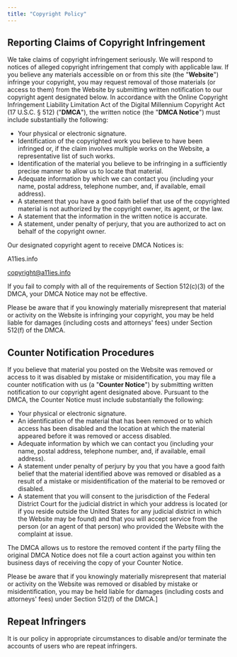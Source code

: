 ```yaml
---
title: "Copyright Policy"
---
```


## Reporting Claims of Copyright Infringement

We take claims of copyright infringement seriously. We will respond to notices of alleged copyright infringement that comply with applicable law. If you believe any materials accessible on or from this site (the "**Website**") infringe your copyright, you may request removal of those materials (or access to them) from the Website by submitting written notification to our copyright agent designated below. In accordance with the Online Copyright Infringement Liability Limitation Act of the Digital Millennium Copyright Act (17 U.S.C. § 512) ("**DMCA**"), the written notice (the "**DMCA Notice**") must include substantially the following:

- Your physical or electronic signature.
- Identification of the copyrighted work you believe to have been infringed or, if the claim involves multiple works on the Website, a representative list of such works.
- Identification of the material you believe to be infringing in a sufficiently precise manner to allow us to locate that material.
- Adequate information by which we can contact you (including your name, postal address, telephone number, and, if available, email address).
- A statement that you have a good faith belief that use of the copyrighted material is not authorized by the copyright owner, its agent, or the law.
- A statement that the information in the written notice is accurate.
- A statement, under penalty of perjury, that you are authorized to act on behalf of the copyright owner.

Our designated copyright agent to receive DMCA Notices is:

<!-- NAME -->

A11ies.info

<!-- PHYSICAL ADDRESS -->
<!-- PHONE NUMBER -->

[copyright@a11ies.info](mailto:copyright@a11ies.info)

If you fail to comply with all of the requirements of Section 512(c)(3) of the DMCA, your DMCA Notice may not be effective.

Please be aware that if you knowingly materially misrepresent that material or activity on the Website is infringing your copyright, you may be held liable for damages (including costs and attorneys' fees) under Section 512(f) of the DMCA.

## Counter Notification Procedures

If you believe that material you posted on the Website was removed or access to it was disabled by mistake or misidentification, you may file a counter notification with us (a "**Counter Notice**") by submitting written notification to our copyright agent designated above. Pursuant to the DMCA, the Counter Notice must include substantially the following:

- Your physical or electronic signature.
- An identification of the material that has been removed or to which access has been disabled and the location at which the material appeared before it was removed or access disabled.
- Adequate information by which we can contact you (including your name, postal address, telephone number, and, if available, email address).
- A statement under penalty of perjury by you that you have a good faith belief that the material identified above was removed or disabled as a result of a mistake or misidentification of the material to be removed or disabled.
- A statement that you will consent to the jurisdiction of the Federal District Court for the judicial district in which your address is located (or if you reside outside the United States for any judicial district in which the Website may be found) and that you will accept service from the person (or an agent of that person) who provided the Website with the complaint at issue.

The DMCA allows us to restore the removed content if the party filing the original DMCA Notice does not file a court action against you within ten business days of receiving the copy of your Counter Notice.

Please be aware that if you knowingly materially misrepresent that material or activity on the Website was removed or disabled by mistake or misidentification, you may be held liable for damages (including costs and attorneys' fees) under Section 512(f) of the DMCA.]

## Repeat Infringers

It is our policy in appropriate circumstances to disable and/or terminate the accounts of users who are repeat infringers.
